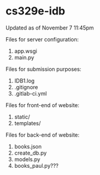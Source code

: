 # cs329e-idb

Updated as of November 7 11:45pm

Files for server configuration:

1. app.wsgi
2. main.py

Files for submission purposes:

1. IDB1.log
2. .gitignore
3. .gitlab-ci.yml

Files for front-end of website:

1. static/
2. templates/

Files for back-end of website:

1. books.json
2. create_db.py
3. models.py
4. books_paul.py???

